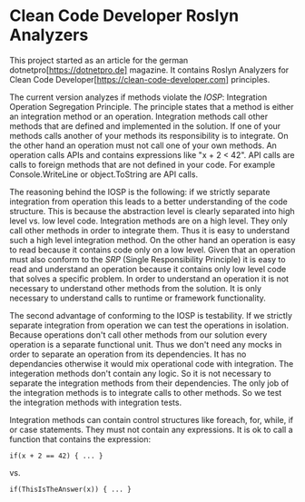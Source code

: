 # Clean Code Developer Roslyn Analyzers
This project started as an article for the german dotnetpro[https://dotnetpro.de] magazine. It contains Roslyn Analyzers for Clean Code Developer[https://clean-code-developer.com] principles.

The current version analyzes if methods violate the *IOSP*: Integration Operation Segregation Principle. The principle states that a method is either an integration method or an operation. Integration methods call other methods that are defined and implemented in the solution. If one of your methods calls another of your methods its responsibility is to integrate. On the other hand an operation must not call one of your own methods. An operation calls APIs and contains expressions like "x + 2 < 42". API calls are calls to foreign methods that are not defined in your code. For example Console.WriteLine or object.ToString are API calls.

The reasoning behind the IOSP is the following: if we strictly separate integration from operation this leads to a better understanding of the code structure. This is because the abstraction level is clearly separated into high level vs. low level code. Integration methods are on a high level. They only call other methods in order to integrate them. Thus it is easy to understand such a high level integration method. On the other hand an operation is easy to read because it contains code only on a low level. Given that an operation must also conform to the *SRP* (Single Responsibility Principle) it is easy to read and understand an operation because it contains only low level code that solves a specific problem. In order to understand an operation it is not necessary to understand other methods from the solution. It is only necessary to understand calls to runtime or framework functionality.

The second advantage of conforming to the IOSP is testability. If we strictly separate integration from operation we can test the operations in isolation. Because operations don't call other methods from our solution every operation is a separate functional unit. Thus we don't need any mocks in order to separate an operation from its dependencies. It has no dependancies otherwise it would mix operational code with integration. The integeration methods don't contain any logic. So it is not necessary to separate the integration methods from their dependencies. The only job of the integration methods is to integrate calls to other methods. So we test the integration methods with integration tests.

Integration methods can contain control structures like foreach, for, while, if or case statements. They must not contain any expressions. It is ok to call a function that contains the expression:

```
if(x + 2 == 42) { ... }
```

vs.

```
if(ThisIsTheAnswer(x)) { ... }
```
